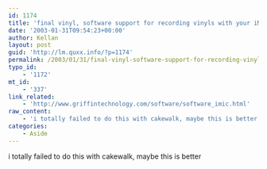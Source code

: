 ```yaml
---
id: 1174
title: 'final vinyl, software support for recording vinyls with your iMic'
date: '2003-01-31T09:54:23+00:00'
author: Kellan
layout: post
guid: 'http://lm.quxx.info/?p=1174'
permalink: /2003/01/31/final-vinyl-software-support-for-recording-vinyls-with-your-imic/
typo_id:
    - '1172'
mt_id:
    - '337'
link_related:
    - 'http://www.griffintechnology.com/software/software_imic.html'
raw_content:
    - 'i totally failed to do this with cakewalk, maybe this is better'
categories:
    - Aside
---
```


i totally failed to do this with cakewalk, maybe this is better